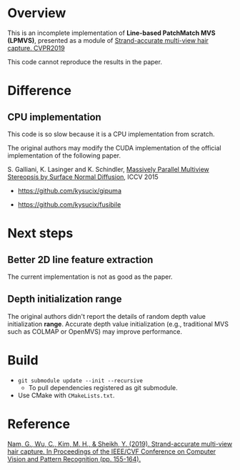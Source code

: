 # Overview

This is an incomplete implementation of **Line-based PatchMatch MVS (LPMVS)**, presented as a module of [ Strand-accurate multi-view hair capture. CVPR2019](https://openaccess.thecvf.com/content_CVPR_2019/papers/Nam_Strand-Accurate_Multi-View_Hair_Capture_CVPR_2019_paper.pdf)

This code cannot reproduce the results in the paper.

# Difference

## CPU implementation

This code is so slow because it is a CPU implementation from scratch.

The original authors may modify the CUDA implementation of the official implementation of the following paper.

S. Galliani, K. Lasinger and K. Schindler, [Massively Parallel Multiview Stereopsis by Surface Normal Diffusion](https://prs.igp.ethz.ch/content/dam/ethz/special-interest/baug/igp/photogrammetry-remote-sensing-dam/documents/pdf/galliani-lasinger-iccv15.pdf), ICCV 2015

- https://github.com/kysucix/gipuma

- https://github.com/kysucix/fusibile

# Next steps

## Better 2D line feature extraction

The current implementation is not as good as the paper.

## Depth initialization range

The original authors didn't report the details of random depth value initialization **range**. Accurate depth value initialization (e.g., traditional MVS such as COLMAP or OpenMVS) may improve performance.

# Build

- `git submodule update --init --recursive`
  - To pull dependencies registered as git submodule.
- Use CMake with `CMakeLists.txt`.

# Reference

[Nam, G., Wu, C., Kim, M. H., & Sheikh, Y. (2019). Strand-accurate multi-view hair capture. In Proceedings of the IEEE/CVF Conference on Computer Vision and Pattern Recognition (pp. 155-164).](https://openaccess.thecvf.com/content_CVPR_2019/papers/Nam_Strand-Accurate_Multi-View_Hair_Capture_CVPR_2019_paper.pdf)
